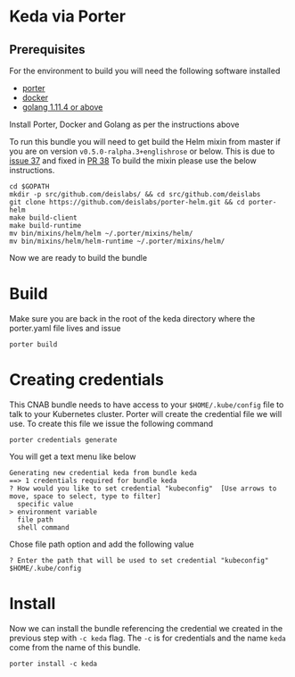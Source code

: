 # Keda via Porter

## Prerequisites
For the environment to build you will need the following software installed
 - [porter](https://porter.sh/)
 - [docker](https://www.docker.com/)
 - [golang 1.11.4 or above](https://golang.org/)

Install Porter, Docker and Golang as per the instructions above 

To run this bundle you will need to get build the Helm mixin from master if you are on version `v0.5.0-ralpha.3+englishrose` or below. This is due to [issue 37](https://github.com/deislabs/porter-helm/issues/37) and fixed in [PR 38](https://github.com/deislabs/porter-helm/pull/38) To build the mixin please use the below instructions.

```
cd $GOPATH
mkdir -p src/github.com/deislabs/ && cd src/github.com/deislabs
git clone https://github.com/deislabs/porter-helm.git && cd porter-helm
make build-client
make build-runtime 
mv bin/mixins/helm/helm ~/.porter/mixins/helm/
mv bin/mixins/helm/helm-runtime ~/.porter/mixins/helm/
```

Now we are ready to build the bundle

# Build

Make sure you are back in the root of the keda directory where the porter.yaml file lives and issue 

```
porter build
```

# Creating credentials
This CNAB bundle needs to have access to your `$HOME/.kube/config` file to talk to your Kubernetes cluster. Porter will create the credential file we will use. To create this file we issue the following command  
```
porter credentials generate
```

You will get a text menu like below
```
Generating new credential keda from bundle keda
==> 1 credentials required for bundle keda
? How would you like to set credential "kubeconfig"  [Use arrows to move, space to select, type to filter]
  specific value
> environment variable
  file path
  shell command
```

Chose file path option and add the following value
```
? Enter the path that will be used to set credential "kubeconfig" $HOME/.kube/config
```

# Install
Now we can install the bundle referencing the credential we created in the previous step with `-c keda` flag. The `-c` is for credentials and the name `keda` come from the name of this bundle.

```
porter install -c keda
```

